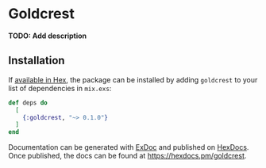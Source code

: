 # Goldcrest

**TODO: Add description**

## Installation

If [available in Hex](https://hex.pm/docs/publish), the package can be installed
by adding `goldcrest` to your list of dependencies in `mix.exs`:

```elixir
def deps do
  [
    {:goldcrest, "~> 0.1.0"}
  ]
end
```

Documentation can be generated with [ExDoc](https://github.com/elixir-lang/ex_doc)
and published on [HexDocs](https://hexdocs.pm). Once published, the docs can
be found at <https://hexdocs.pm/goldcrest>.

